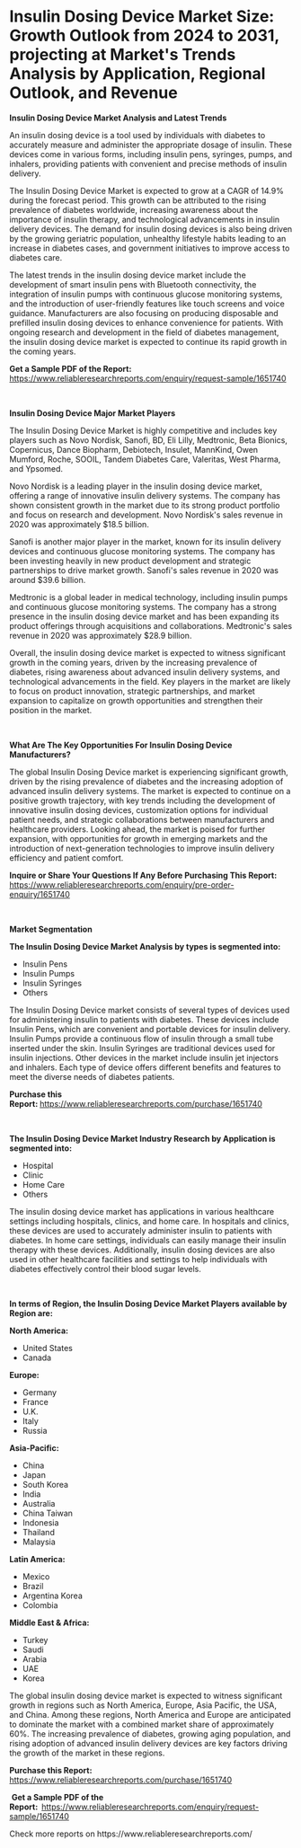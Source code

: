 <p><h1>Insulin Dosing Device Market Size: Growth Outlook from 2024 to 2031, projecting at Market's Trends Analysis by Application, Regional Outlook, and Revenue</h1></p><p><strong>Insulin Dosing Device Market Analysis and Latest Trends</strong></p>
<p><p>An insulin dosing device is a tool used by individuals with diabetes to accurately measure and administer the appropriate dosage of insulin. These devices come in various forms, including insulin pens, syringes, pumps, and inhalers, providing patients with convenient and precise methods of insulin delivery.</p><p>The Insulin Dosing Device Market is expected to grow at a CAGR of 14.9% during the forecast period. This growth can be attributed to the rising prevalence of diabetes worldwide, increasing awareness about the importance of insulin therapy, and technological advancements in insulin delivery devices. The demand for insulin dosing devices is also being driven by the growing geriatric population, unhealthy lifestyle habits leading to an increase in diabetes cases, and government initiatives to improve access to diabetes care.</p><p>The latest trends in the insulin dosing device market include the development of smart insulin pens with Bluetooth connectivity, the integration of insulin pumps with continuous glucose monitoring systems, and the introduction of user-friendly features like touch screens and voice guidance. Manufacturers are also focusing on producing disposable and prefilled insulin dosing devices to enhance convenience for patients. With ongoing research and development in the field of diabetes management, the insulin dosing device market is expected to continue its rapid growth in the coming years.</p></p>
<p><strong>Get a Sample PDF of the Report:&nbsp;</strong> <a href="https://www.reliableresearchreports.com/enquiry/request-sample/1651740">https://www.reliableresearchreports.com/enquiry/request-sample/1651740</a></p>
<p>&nbsp;</p>
<p><strong>Insulin Dosing Device Major Market Players</strong></p>
<p><p>The Insulin Dosing Device Market is highly competitive and includes key players such as Novo Nordisk, Sanofi, BD, Eli Lilly, Medtronic, Beta Bionics, Copernicus, Dance Biopharm, Debiotech, Insulet, MannKind, Owen Mumford, Roche, SOOIL, Tandem Diabetes Care, Valeritas, West Pharma, and Ypsomed.</p><p>Novo Nordisk is a leading player in the insulin dosing device market, offering a range of innovative insulin delivery systems. The company has shown consistent growth in the market due to its strong product portfolio and focus on research and development. Novo Nordisk's sales revenue in 2020 was approximately $18.5 billion.</p><p>Sanofi is another major player in the market, known for its insulin delivery devices and continuous glucose monitoring systems. The company has been investing heavily in new product development and strategic partnerships to drive market growth. Sanofi's sales revenue in 2020 was around $39.6 billion.</p><p>Medtronic is a global leader in medical technology, including insulin pumps and continuous glucose monitoring systems. The company has a strong presence in the insulin dosing device market and has been expanding its product offerings through acquisitions and collaborations. Medtronic's sales revenue in 2020 was approximately $28.9 billion.</p><p>Overall, the insulin dosing device market is expected to witness significant growth in the coming years, driven by the increasing prevalence of diabetes, rising awareness about advanced insulin delivery systems, and technological advancements in the field. Key players in the market are likely to focus on product innovation, strategic partnerships, and market expansion to capitalize on growth opportunities and strengthen their position in the market.</p></p>
<p>&nbsp;</p>
<p><strong>What Are The Key Opportunities For Insulin Dosing Device Manufacturers?</strong></p>
<p><p>The global Insulin Dosing Device market is experiencing significant growth, driven by the rising prevalence of diabetes and the increasing adoption of advanced insulin delivery systems. The market is expected to continue on a positive growth trajectory, with key trends including the development of innovative insulin dosing devices, customization options for individual patient needs, and strategic collaborations between manufacturers and healthcare providers. Looking ahead, the market is poised for further expansion, with opportunities for growth in emerging markets and the introduction of next-generation technologies to improve insulin delivery efficiency and patient comfort.</p></p>
<p><strong>Inquire or Share Your Questions If Any Before Purchasing This Report:</strong> <a href="https://www.reliableresearchreports.com/enquiry/pre-order-enquiry/1651740">https://www.reliableresearchreports.com/enquiry/pre-order-enquiry/1651740</a></p>
<p>&nbsp;</p>
<p><strong>Market Segmentation</strong></p>
<p><strong>The Insulin Dosing Device Market Analysis by types is segmented into:</strong></p>
<p><ul><li>Insulin Pens</li><li>Insulin Pumps</li><li>Insulin Syringes</li><li>Others</li></ul></p>
<p><p>The Insulin Dosing Device market consists of several types of devices used for administering insulin to patients with diabetes. These devices include Insulin Pens, which are convenient and portable devices for insulin delivery. Insulin Pumps provide a continuous flow of insulin through a small tube inserted under the skin. Insulin Syringes are traditional devices used for insulin injections. Other devices in the market include insulin jet injectors and inhalers. Each type of device offers different benefits and features to meet the diverse needs of diabetes patients.</p></p>
<p><strong>Purchase this Report:&nbsp;</strong><a href="https://www.reliableresearchreports.com/purchase/1651740">https://www.reliableresearchreports.com/purchase/1651740</a></p>
<p>&nbsp;</p>
<p><strong>The Insulin Dosing Device Market Industry Research by Application is segmented into:</strong></p>
<p><ul><li>Hospital</li><li>Clinic</li><li>Home Care</li><li>Others</li></ul></p>
<p><p>The insulin dosing device market has applications in various healthcare settings including hospitals, clinics, and home care. In hospitals and clinics, these devices are used to accurately administer insulin to patients with diabetes. In home care settings, individuals can easily manage their insulin therapy with these devices. Additionally, insulin dosing devices are also used in other healthcare facilities and settings to help individuals with diabetes effectively control their blood sugar levels.</p></p>
<p>&nbsp;</p>
<p><strong>In terms of Region, the Insulin Dosing Device Market Players available by Region are:</strong></p>
<p>
    <p> <strong> North America: </strong>
        <ul>
            <li>United States</li>
            <li>Canada</li>
        </ul>
        </p> 
    <p> <strong> Europe: </strong>
        <ul>
            <li>Germany</li>
            <li>France</li>
            <li>U.K.</li>
            <li>Italy</li>
            <li>Russia</li>
        </ul>
        </p> 
    <p> <strong> Asia-Pacific: </strong>
        <ul>
            <li>China</li>
            <li>Japan</li>
            <li>South Korea</li>
            <li>India</li>
            <li>Australia</li>
            <li>China Taiwan</li>
            <li>Indonesia</li>
            <li>Thailand</li>
            <li>Malaysia</li>
        </ul>
        </p> 
    <p> <strong> Latin America: </strong>
        <ul>
            <li>Mexico</li>
            <li>Brazil</li>
            <li>Argentina Korea</li>
            <li>Colombia</li>
        </ul>
        </p> 
    <p> <strong> Middle East & Africa: </strong>
        <ul>
            <li>Turkey</li>
            <li>Saudi</li>
            <li>Arabia</li>
            <li>UAE</li>
            <li>Korea</li>
        </ul>
    </p>
    </p>
<p><p>The global insulin dosing device market is expected to witness significant growth in regions such as North America, Europe, Asia Pacific, the USA, and China. Among these regions, North America and Europe are anticipated to dominate the market with a combined market share of approximately 60%. The increasing prevalence of diabetes, growing aging population, and rising adoption of advanced insulin delivery devices are key factors driving the growth of the market in these regions.</p></p>
<p><strong>Purchase this Report: </strong><a href="https://www.reliableresearchreports.com/purchase/1651740">https://www.reliableresearchreports.com/purchase/1651740</a></p>
<p>&nbsp;<strong>Get a Sample PDF of the Report:&nbsp;&nbsp;</strong><a href="https://www.reliableresearchreports.com/enquiry/request-sample/1651740">https://www.reliableresearchreports.com/enquiry/request-sample/1651740</a></p>
<p><strong></strong></p>
<p>Check more reports on https://www.reliableresearchreports.com/</p>